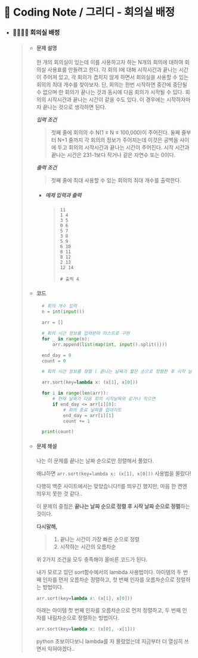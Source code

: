 # 📒 Coding Note / 그리디 - 회의실 배정



- ### 👨‍👨‍👦‍👦 회의실 배정

  > + #### 문제 설명
  >
  >   한 개의 회의실이 있는데 이를 사용하고자 하는 N개의 회의에 대하여 회의실 사용표를 만들려고 한다. 각 회의 I에 대해 시작시간과 끝나는 시간이 주어져 있고, 각 회의가 겹치지 않게 하면서 회의실을 사용할 수 있는 회의의 최대 개수를 찾아보자. 단, 회의는 한번 시작하면 중간에 중단될 수 없으며 한 회의가 끝나는 것과 동시에 다음 회의가 시작될 수 있다. 회의의 시작시간과 끝나는 시간이 같을 수도 있다. 이 경우에는 시작하자마자 끝나는 것으로 생각하면 된다.
  >
  > 
  >
  >   ***입력 조건***
  >
  >   > 첫째 줄에 회의의 수 N(1 ≤ N ≤ 100,000)이 주어진다. 둘째 줄부터 N+1 줄까지 각 회의의 정보가 주어지는데 이것은 공백을 사이에 두고 회의의 시작시간과 끝나는 시간이 주어진다. 시작 시간과 끝나는 시간은 231-1보다 작거나 같은 자연수 또는 0이다.
  >
  > 
  >
  >   ***출력 조건***
  >
  >   > 첫째 줄에 최대 사용할 수 있는 회의의 최대 개수를 출력한다.
  >
  > 
  >
  >   - ##### 예제 입력과 출력
  >
  >     > ```
  >     > 11
  >     > 1 4
  >     > 3 5
  >     > 0 6
  >     > 5 7
  >     > 3 8
  >     > 5 9
  >     > 6 10
  >     > 8 11
  >     > 8 12
  >     > 2 13
  >     > 12 14
  >     > 
  >     > # 출력 4
  >     > ```
  >
  > 
  >
  > + #### 코드
  >
  >   ``` python
  >   	# 회의 개수 입력
  >   	n = int(input())
  >
  >   	arr = []
  >
  >     # 회의 시간 정보를 입력받아 리스트로 구현
  >     for _ in range(n):
  >         arr.append(list(map(int, input().split())))
  >
  >     end_day = 0
  >   	count = 0
  >
  >     # 회의 시간 정보를 정렬 ( 끝나는 날짜가 짧은 순으로 정렬한 후 시작 날짜가 짧은 순으로 정렬)
  >
  >     arr.sort(key=lambda x: (x[1], x[0]))
  >
  >     for i in range(len(arr)):
  >         # 현재 날짜가 다음 회의 시작날짜와 같거나 작으면
  >         if end_day <= arr[i][0]:
  >             # 회의 종료 날짜를 업데이트
  >            	end_day = arr[i][1]
  >             count += 1
  >
  >     print(count)
  >   ```
  >
  > + #### 문제 해설
  >
  >   나는 이 문제를 끝나는 날짜 순으로만 정렬해서 풀었다. 
  >
  >   왜냐하면 `arr.sort(key=lambda x: (x[1], x[0]))` 사용법을 몰랐다!
  >
  >   다행히 백준 사이트에서는 맞았습니다!!를 띄우긴 했지만, 마음 한 켠엔 띄우지 못한 것 같다..
  >
  >   이 문제의 중점은 **끝나는 날짜 순으로 정렬 후 시작 날짜 순으로 정렬**하는 것이다.
  >
  >   **다시말해,**
  >
  >   > 1. 끝나는 시간이 가장 빠른 순으로 정렬
  >   > 2. 시작하는 시간의 오름차순
  >
  >   위 2가지 조건을 모두 충족해야 올바른 코드가 된다.
  >   
  >   
  >   
  >   내가 모르고 있던 sort함수에서의 lambda 사용법이다. 아이템의 두 번째 인자를 먼저 오름차순 정렬하고, 첫 번째 인자를 오름차순으로 정렬하는 방법이다.
  >   
  >   ```python
  >   arr.sort(key=lambda x: (x[1], x[0]))
  >   ```
  >   
  >   아래는 아이템 첫 번째 인자를 오름차순으로 먼저 정렬하고, 두 번째 인자를 내림차순으로 정렬하는 방법이다.
  >   
  >   ```python
  >   arr.sort(key=lambda x: (x[0], -x[1]))
  >   ```
  >   
  >   python 초보이다보니 lambda를 자 몰랐었는데 지금부터 더 열심히 쓰면서 익혀야겠다..
  >
  > 